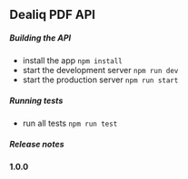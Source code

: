 ## Dealiq PDF API

##### Building the API
* install the app `npm install`
* start the development server `npm run dev`
* start the production server `npm run start`

##### Running tests
* run all tests `npm run test`

##### Release notes

#### 1.0.0
